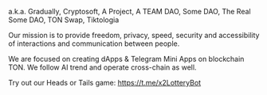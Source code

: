 a.k.a. Gradually, Cryptosoft, A Project, A TEAM DAO, Some DAO, The Real Some DAO, TON Swap, Tiktologia

Our mission is to provide freedom, privacy, speed, security and accessibility of interactions and communication between people.

We are focused on creating dApps & Telegram Mini Apps on blockchain TON. We follow AI trend and operate cross-chain as well.

Try out our Heads or Tails game: https://t.me/x2LotteryBot
